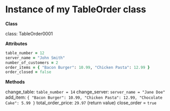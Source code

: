 # Instance of my TableOrder class

**Class**

class: TableOrder0001

**Attributes**

```ruby
table_number = 12
server_name = "John Smith"
number_of_customers = 2
order_items = { "Bacon Burger": 10.99, "Chicken Pasta": 12.99 }
order_closed = false
```

**Methods**

change_table: `table_number = 14`
change_server: `server_name = "Jane Doe"`
add_item: `{ "Bacon Burger": 10.99, "Chicken Pasta": 12.99, "Chocolate Cake": 5.99 }`
total_order_price: `29.97` (return value)
close_order = `true`
